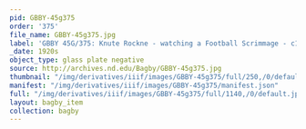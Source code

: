 ```yaml
---
pid: GBBY-45g375
order: '375'
file_name: GBBY-45g375.jpg
label: 'GBBY 45G/375: Knute Rockne - watching a Football Scrimmage - c1920s'
_date: 1920s
object_type: glass plate negative
source: http://archives.nd.edu/Bagby/GBBY-45g375.jpg
thumbnail: "/img/derivatives/iiif/images/GBBY-45g375/full/250,/0/default.jpg"
manifest: "/img/derivatives/iiif/images/GBBY-45g375/manifest.json"
full: "/img/derivatives/iiif/images/GBBY-45g375/full/1140,/0/default.jpg"
layout: bagby_item
collection: bagby
---
```

